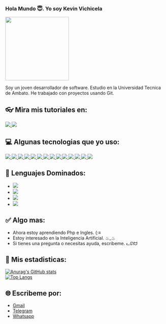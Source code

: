 ### Hola Mundo 😇. Yo soy Kevin Vichicela

<!--
**KevinVichi/KevinVichi** is a ✨ _special_ ✨ repository because its `README.md` (this file) appears on your GitHub profile.

Here are some ideas to get you started:

- 🔭 I’m currently working on ...
- 🌱 I’m currently learning ...
- 👯 I’m looking to collaborate on ...
- 🤔 I’m looking for help with ...
- 💬 Ask me about ...
- 📫 How to reach me: ...
- 😄 Pronouns: ...
- ⚡ Fun fact: ...
-->

<div id="header" aling="center">
<img src="https://user-images.githubusercontent.com/107277704/215283122-49c278d2-98f5-4cf2-bad3-117ea8f230de.png" width="200">
</div>

Soy un joven desarrollador de software. Estudio en la Universidad Tecnica de Ambato. He trabajado con proyectos usando Git.

## 👓 Mira  mis tutoriales en:
<a href="https://www.twitch.tv/">
    <img src="https://img.shields.io/badge/Twitch-9146FF?style=for-the-badge&logo=twitch&logoColor=white">
</a>
<a href="https://www.youtube.com/">
    <img src="https://img.shields.io/badge/YouTube-FF0000?style=for-the-badge&logo=youtube&logoColor=white">
</a>

## 💻 Algunas tecnologias que yo uso:

<a href="https://analytics.google.com/analytics/web/provision/#/provision)">
    <img src="https://img.shields.io/badge/Google%20Analytics-E37400?style=for-the-badge&logo=google%20analytics&logoColor=white">
</a>
<a href="https://wordpress.com/es/">
    <img src="https://img.shields.io/badge/Wordpress-21759B?style=for-the-badge&logo=wordpress&logoColor=white">
</a>
<a href="https://azure.microsoft.com/es-es/products/devops/">
    <img src="https://img.shields.io/badge/Azure_DevOps-0078D7?style=for-the-badge&logo=azure-devops&logoColor=white">
</a>
<a href="https://www.oracle.com/es/">
    <img src="https://img.shields.io/badge/Oracle-F80000?style=for-the-badge&logo=oracle&logoColor=black">
</a>
<a href="https://cassandra.apache.org/_/index.html">
    <img src="https://img.shields.io/badge/Cassandra-1287B1?style=for-the-badge&logo=apache%20cassandra&logoColor=white">
</a>
<a href="https://www.mysql.com/">
    <img src="https://img.shields.io/badge/MySQL-005C84?style=for-the-badge&logo=mysql&logoColor=white">
</a>
<a href="https://www.postgresql.org/">
    <img src="https://img.shields.io/badge/PostgreSQL-316192?style=for-the-badge&logo=postgresql&logoColor=white">
</a>
<a href="https://www.canva.com/">
    <img src="https://img.shields.io/badge/Canva-%2300C4CC.svg?&style=for-the-badge&logo=Canva&logoColor=white">
</a>
<a href="https://httpd.apache.org/">
    <img src="https://img.shields.io/badge/Apache-D22128?style=for-the-badge&logo=Apache&logoColor=white">
</a>
<a href="https://getbootstrap.com/">
    <img src="https://img.shields.io/badge/Bootstrap-563D7C?style=for-the-badge&logo=bootstrap&logoColor=white">
</a>
<a href="https://www.docker.com/">
    <img src="https://img.shields.io/badge/Docker-2CA5E0?style=for-the-badge&logo=docker&logoColor=white">
</a>
<a href="https://www.apachefriends.org/es/index.html">
    <img src="https://img.shields.io/badge/Xampp-F37623?style=for-the-badge&logo=xampp&logoColor=white">
</a>
<a href="https://www.eclipse.org/">
    <img src="https://img.shields.io/badge/Eclipse-2C2255?style=for-the-badge&logo=eclipse&logoColor=white">
</a>
<a href="https://code.visualstudio.com/">
    <img src="https://img.shields.io/badge/Visual_Studio_Code-0078D4?style=for-the-badge&logo=visual%20studio%20code&logoColor=white">
</a>

## 🧩 Lenguajes Dominados:
* <img src="https://img.shields.io/badge/C%23-239120?style=for-the-badge&logo=c-sharp&logoColor=white">
* <img src="https://img.shields.io/badge/HTML5-E34F26?style=for-the-badge&logo=html5&logoColor=white">
* <img src="https://img.shields.io/badge/json-5E5C5C?style=for-the-badge&logo=json&logoColor=white">
* <img src="https://img.shields.io/badge/PHP-777BB4?style=for-the-badge&logo=php&logoColor=white">

## ✅ Algo mas:
* Ahora estoy aprendiendo Php e Ingles. (:≡
* Estoy interesado en la Inteligencia Artificial. ♨︎_♨︎
* Si tienes una pregunta o necesitas ayuda, escribeme. ᓚᘏᗢ

## 🥲 Mis estadisticas:
[![Anurag's GitHub stats](https://github-readme-stats.vercel.app/api?username=KevinVichi)](https://github.com/KevinVichi/github-readme-stats)
<br>
[![Top Langs](https://github-readme-stats.vercel.app/api/top-langs/?username=KevinVichi&layout=compact)](https://github.com/KevinVichi/github-readme-stats)

## 🌐 Escribeme por:
* <a href="https://www.google.com/intl/es/gmail/about/">Gmail</a>
* <a href="https://web.telegram.org/z/">Telegram</a>
* <a href="https://www.whatsapp.com/?lang=es">Whatsapp</a>
